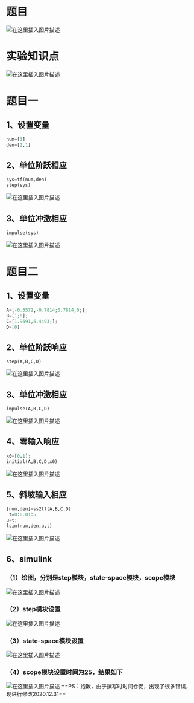 # 题目

![在这里插入图片描述](https://img-blog.csdnimg.cn/20201230235332110.png?x-oss-process=image/watermark,type_ZmFuZ3poZW5naGVpdGk,shadow_10,text_aHR0cHM6Ly9ibG9nLmNzZG4ubmV0L3FxXzQwODUxNzQ0,size_16,color_FFFFFF,t_70)

# 实验知识点

![在这里插入图片描述](https://img-blog.csdnimg.cn/20201230235519798.png?x-oss-process=image/watermark,type_ZmFuZ3poZW5naGVpdGk,shadow_10,text_aHR0cHM6Ly9ibG9nLmNzZG4ubmV0L3FxXzQwODUxNzQ0,size_16,color_FFFFFF,t_70)

# 题目一

## 1、设置变量

```python
num=[3]
den=[2,1]
```

## 2、单位阶跃相应

```python
sys=tf(num,den)
step(sys)
```

![在这里插入图片描述](https://img-blog.csdnimg.cn/20201231000108550.png?x-oss-process=image/watermark,type_ZmFuZ3poZW5naGVpdGk,shadow_10,text_aHR0cHM6Ly9ibG9nLmNzZG4ubmV0L3FxXzQwODUxNzQ0,size_16,color_FFFFFF,t_70)

## 3、单位冲激相应

```python
impulse(sys)
```

![在这里插入图片描述](https://img-blog.csdnimg.cn/20201231000218131.png?x-oss-process=image/watermark,type_ZmFuZ3poZW5naGVpdGk,shadow_10,text_aHR0cHM6Ly9ibG9nLmNzZG4ubmV0L3FxXzQwODUxNzQ0,size_16,color_FFFFFF,t_70)

# 题目二

## 1、设置变量

```python
A=[-0.5572,-0.7814;0.7814,0;];
B=[1;0];
C=[1.9691,6.4493;];
D=[0]
```

## 2、单位阶跃响应

```
step(A,B,C,D)
```

![在这里插入图片描述](https://img-blog.csdnimg.cn/2020123023572860.png?x-oss-process=image/watermark,type_ZmFuZ3poZW5naGVpdGk,shadow_10,text_aHR0cHM6Ly9ibG9nLmNzZG4ubmV0L3FxXzQwODUxNzQ0,size_16,color_FFFFFF,t_70)

## 3、单位冲激相应

```
impulse(A,B,C,D)
```

![在这里插入图片描述](https://img-blog.csdnimg.cn/2020123100024269.png?x-oss-process=image/watermark,type_ZmFuZ3poZW5naGVpdGk,shadow_10,text_aHR0cHM6Ly9ibG9nLmNzZG4ubmV0L3FxXzQwODUxNzQ0,size_16,color_FFFFFF,t_70)

## 4、零输入响应

```python
x0=[0,1];
initial(A,B,C,D,x0)
```

![在这里插入图片描述](https://img-blog.csdnimg.cn/20201231000940335.png?x-oss-process=image/watermark,type_ZmFuZ3poZW5naGVpdGk,shadow_10,text_aHR0cHM6Ly9ibG9nLmNzZG4ubmV0L3FxXzQwODUxNzQ0,size_16,color_FFFFFF,t_70)

## 5、斜坡输入相应

```python
[num,den]=ss2tf(A,B,C,D)
 t=0:0.01:5
u=t;
lsim(num,den,u,t)
```

![在这里插入图片描述](https://img-blog.csdnimg.cn/20201231001034557.png?x-oss-process=image/watermark,type_ZmFuZ3poZW5naGVpdGk,shadow_10,text_aHR0cHM6Ly9ibG9nLmNzZG4ubmV0L3FxXzQwODUxNzQ0,size_16,color_FFFFFF,t_70)

## 6、simulink

### （1）绘图，分别是step模块，state-space模块，scope模块

![在这里插入图片描述](https://img-blog.csdnimg.cn/20201230195212297.png)

### （2）step模块设置

![在这里插入图片描述](https://img-blog.csdnimg.cn/20201230195223260.png?x-oss-process=image/watermark,type_ZmFuZ3poZW5naGVpdGk,shadow_10,text_aHR0cHM6Ly9ibG9nLmNzZG4ubmV0L3FxXzQwODUxNzQ0,size_16,color_FFFFFF,t_70)

### （3）state-space模块设置

![在这里插入图片描述](https://img-blog.csdnimg.cn/20201230195231570.png?x-oss-process=image/watermark,type_ZmFuZ3poZW5naGVpdGk,shadow_10,text_aHR0cHM6Ly9ibG9nLmNzZG4ubmV0L3FxXzQwODUxNzQ0,size_16,color_FFFFFF,t_70)

### （4）scope模块设置时间为25，结果如下

![在这里插入图片描述](https://img-blog.csdnimg.cn/2020123019524110.png?x-oss-process=image/watermark,type_ZmFuZ3poZW5naGVpdGk,shadow_10,text_aHR0cHM6Ly9ibG9nLmNzZG4ubmV0L3FxXzQwODUxNzQ0,size_16,color_FFFFFF,t_70)
==PS：抱歉，由于撰写时时间仓促，出现了很多错误，现进行修改2020.12.31==
